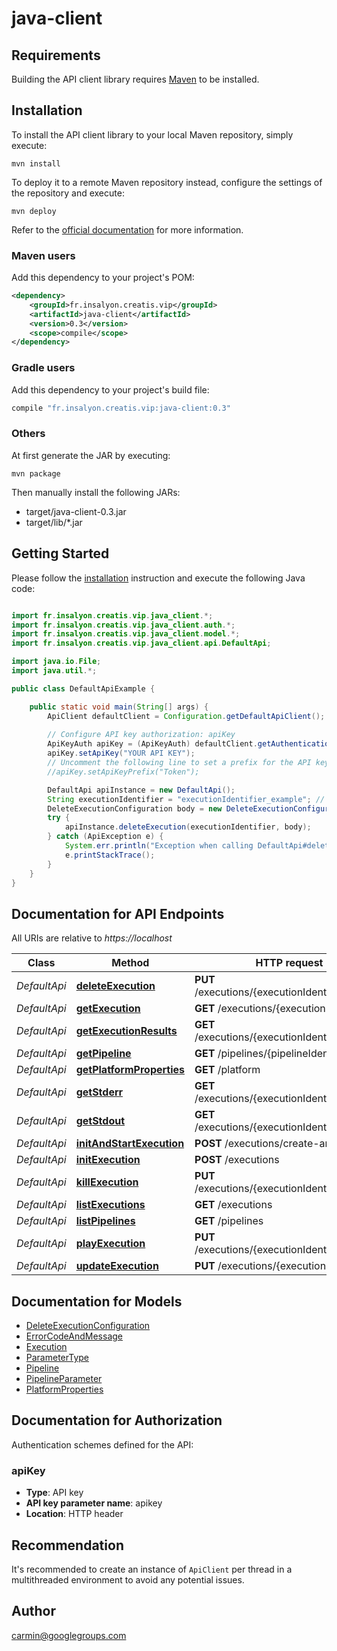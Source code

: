 # java-client

## Requirements

Building the API client library requires [Maven](https://maven.apache.org/) to be installed.

## Installation

To install the API client library to your local Maven repository, simply execute:

```shell
mvn install
```

To deploy it to a remote Maven repository instead, configure the settings of the repository and execute:

```shell
mvn deploy
```

Refer to the [official documentation](https://maven.apache.org/plugins/maven-deploy-plugin/usage.html) for more information.

### Maven users

Add this dependency to your project's POM:

```xml
<dependency>
    <groupId>fr.insalyon.creatis.vip</groupId>
    <artifactId>java-client</artifactId>
    <version>0.3</version>
    <scope>compile</scope>
</dependency>
```

### Gradle users

Add this dependency to your project's build file:

```groovy
compile "fr.insalyon.creatis.vip:java-client:0.3"
```

### Others

At first generate the JAR by executing:

    mvn package

Then manually install the following JARs:

* target/java-client-0.3.jar
* target/lib/*.jar

## Getting Started

Please follow the [installation](#installation) instruction and execute the following Java code:

```java

import fr.insalyon.creatis.vip.java_client.*;
import fr.insalyon.creatis.vip.java_client.auth.*;
import fr.insalyon.creatis.vip.java_client.model.*;
import fr.insalyon.creatis.vip.java_client.api.DefaultApi;

import java.io.File;
import java.util.*;

public class DefaultApiExample {

    public static void main(String[] args) {
        ApiClient defaultClient = Configuration.getDefaultApiClient();
        
        // Configure API key authorization: apiKey
        ApiKeyAuth apiKey = (ApiKeyAuth) defaultClient.getAuthentication("apiKey");
        apiKey.setApiKey("YOUR API KEY");
        // Uncomment the following line to set a prefix for the API key, e.g. "Token" (defaults to null)
        //apiKey.setApiKeyPrefix("Token");

        DefaultApi apiInstance = new DefaultApi();
        String executionIdentifier = "executionIdentifier_example"; // String | 
        DeleteExecutionConfiguration body = new DeleteExecutionConfiguration(); // DeleteExecutionConfiguration | delete configuration
        try {
            apiInstance.deleteExecution(executionIdentifier, body);
        } catch (ApiException e) {
            System.err.println("Exception when calling DefaultApi#deleteExecution");
            e.printStackTrace();
        }
    }
}

```

## Documentation for API Endpoints

All URIs are relative to *https://localhost*

Class | Method | HTTP request | Description
------------ | ------------- | ------------- | -------------
*DefaultApi* | [**deleteExecution**](docs/DefaultApi.md#deleteExecution) | **PUT** /executions/{executionIdentifier}/delete | 
*DefaultApi* | [**getExecution**](docs/DefaultApi.md#getExecution) | **GET** /executions/{executionIdentifier} | 
*DefaultApi* | [**getExecutionResults**](docs/DefaultApi.md#getExecutionResults) | **GET** /executions/{executionIdentifier}/results | 
*DefaultApi* | [**getPipeline**](docs/DefaultApi.md#getPipeline) | **GET** /pipelines/{pipelineIdentifier} | 
*DefaultApi* | [**getPlatformProperties**](docs/DefaultApi.md#getPlatformProperties) | **GET** /platform | 
*DefaultApi* | [**getStderr**](docs/DefaultApi.md#getStderr) | **GET** /executions/{executionIdentifier}/stderr | 
*DefaultApi* | [**getStdout**](docs/DefaultApi.md#getStdout) | **GET** /executions/{executionIdentifier}/stdout | 
*DefaultApi* | [**initAndStartExecution**](docs/DefaultApi.md#initAndStartExecution) | **POST** /executions/create-and-start | 
*DefaultApi* | [**initExecution**](docs/DefaultApi.md#initExecution) | **POST** /executions | 
*DefaultApi* | [**killExecution**](docs/DefaultApi.md#killExecution) | **PUT** /executions/{executionIdentifier}/kill | 
*DefaultApi* | [**listExecutions**](docs/DefaultApi.md#listExecutions) | **GET** /executions | 
*DefaultApi* | [**listPipelines**](docs/DefaultApi.md#listPipelines) | **GET** /pipelines | 
*DefaultApi* | [**playExecution**](docs/DefaultApi.md#playExecution) | **PUT** /executions/{executionIdentifier}/play | 
*DefaultApi* | [**updateExecution**](docs/DefaultApi.md#updateExecution) | **PUT** /executions/{executionIdentifier} | 


## Documentation for Models

 - [DeleteExecutionConfiguration](docs/DeleteExecutionConfiguration.md)
 - [ErrorCodeAndMessage](docs/ErrorCodeAndMessage.md)
 - [Execution](docs/Execution.md)
 - [ParameterType](docs/ParameterType.md)
 - [Pipeline](docs/Pipeline.md)
 - [PipelineParameter](docs/PipelineParameter.md)
 - [PlatformProperties](docs/PlatformProperties.md)


## Documentation for Authorization

Authentication schemes defined for the API:
### apiKey

- **Type**: API key
- **API key parameter name**: apikey
- **Location**: HTTP header


## Recommendation

It's recommended to create an instance of `ApiClient` per thread in a multithreaded environment to avoid any potential issues.

## Author

carmin@googlegroups.com

